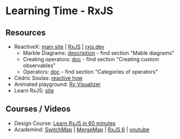 # Learning Time - RxJS
## Resources
* ReactiveX: [main site](http://reactivex.io/) | [RxJS](http://reactivex.io/) | [rxjs.dev](https://rxjs.dev/)
    * Marble Diagrams: [description](https://rxjs.dev/guide/operators) - find section "Mable diagrams"
    * Creating operators: [doc](https://rxjs.dev/guide/operators) - find section "Creating custom observables"
    * Operators: [doc](https://rxjs.dev/guide/operators) - find section "Categories of operators"
* Cédric Soulas: [reactive how](https://reactive.how/)
* Animated playground: [Rx Visualizer](https://rxviz.com/)
* Learn RxJS: [site](https://www.learnrxjs.io/)
## Courses / Videos
* Design Course: [Learn RxJS in 60 minutes](https://www.youtube.com/watch?v=PhggNGsSQyg)
* Academind: [SwitchMap](https://www.youtube.com/watch?v=6lKoLwGlglE) | [MergeMap](https://www.youtube.com/watch?v=b59tcUwfpWU) | [RxJS 6](https://www.youtube.com/watch?v=X9fdpGthrXA) | [youtube](https://www.youtube.com/results?search_query=academind+rxjs)
